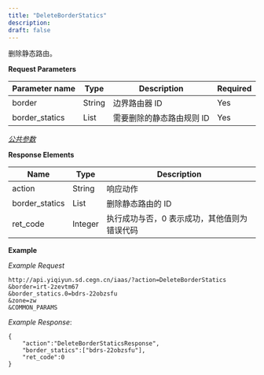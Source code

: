 ```yaml
---
title: "DeleteBorderStatics"
description: 
draft: false
---
```




删除静态路由。


**Request Parameters**

| Parameter name | Type | Description | Required |
| --- | --- | --- | --- |
| border | String | 边界路由器 ID | Yes |
| border_statics | List | 需要删除的静态路由规则 ID | Yes |

[_公共参数_](../../../parameters/)

**Response Elements**

| Name | Type | Description |
| --- | --- | --- |
| action | String | 响应动作 |
| border_statics | List | 删除静态路由的 ID |
| ret_code | Integer | 执行成功与否，0 表示成功，其他值则为错误代码 |

**Example**

_Example Request_

```
http://api.yiqiyun.sd.cegn.cn/iaas/?action=DeleteBorderStatics
&border=irt-2zevtm67
&border_statics.0=bdrs-22obzsfu
&zone=zw
&COMMON_PARAMS
```

_Example Response_:

```
{
    "action":"DeleteBorderStaticsResponse",
    "border_statics":["bdrs-22obzsfu"],
    "ret_code":0
}
```
